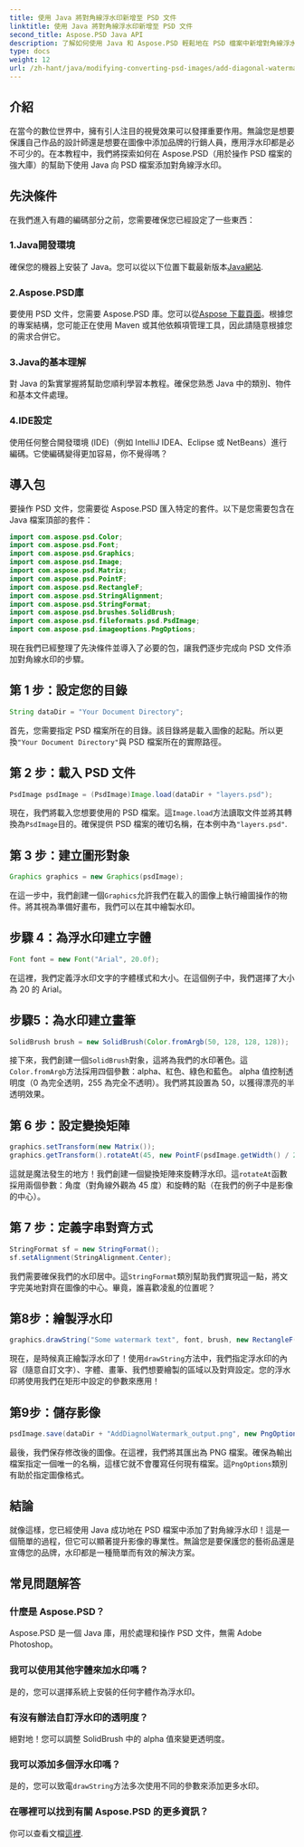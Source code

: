 ```yaml
---
title: 使用 Java 將對角線浮水印新增至 PSD 文件
linktitle: 使用 Java 將對角線浮水印新增至 PSD 文件
second_title: Aspose.PSD Java API
description: 了解如何使用 Java 和 Aspose.PSD 輕鬆地在 PSD 檔案中新增對角線浮水印。自信增強影像的逐步指南。
type: docs
weight: 12
url: /zh-hant/java/modifying-converting-psd-images/add-diagonal-watermark-psd-files/
---
```

## 介紹
在當今的數位世界中，擁有引人注目的視覺效果可以發揮重要作用。無論您是想要保護自己作品的設計師還是想要在圖像中添加品牌的行銷人員，應用浮水印都是必不可少的。在本教程中，我們將探索如何在 Aspose.PSD（用於操作 PSD 檔案的強大庫）的幫助下使用 Java 向 PSD 檔案添加對角線浮水印。
## 先決條件
在我們進入有趣的編碼部分之前，您需要確保您已經設定了一些東西：
### 1.Java開發環境
確保您的機器上安裝了 Java。您可以從以下位置下載最新版本[Java網站](https://www.oracle.com/java/technologies/javase-jdk11-downloads.html).
### 2.Aspose.PSD庫
要使用 PSD 文件，您需要 Aspose.PSD 庫。您可以從[Aspose 下載頁面](https://releases.aspose.com/psd/java/)。根據您的專案結構，您可能正在使用 Maven 或其他依賴項管理工具，因此請隨意根據您的需求合併它。
### 3.Java的基本理解
對 Java 的紮實掌握將幫助您順利學習本教程。確保您熟悉 Java 中的類別、物件和基本文件處理。
### 4.IDE設定
使用任何整合開發環境 (IDE)（例如 IntelliJ IDEA、Eclipse 或 NetBeans）進行編碼。它使編碼變得更加容易，你不覺得嗎？
## 導入包
要操作 PSD 文件，您需要從 Aspose.PSD 匯入特定的套件。以下是您需要包含在 Java 檔案頂部的套件：
```java
import com.aspose.psd.Color;
import com.aspose.psd.Font;
import com.aspose.psd.Graphics;
import com.aspose.psd.Image;
import com.aspose.psd.Matrix;
import com.aspose.psd.PointF;
import com.aspose.psd.RectangleF;
import com.aspose.psd.StringAlignment;
import com.aspose.psd.StringFormat;
import com.aspose.psd.brushes.SolidBrush;
import com.aspose.psd.fileformats.psd.PsdImage;
import com.aspose.psd.imageoptions.PngOptions;
```
現在我們已經整理了先決條件並導入了必要的包，讓我們逐步完成向 PSD 文件添加對角線水印的步驟。
## 第 1 步：設定您的目錄
```java
String dataDir = "Your Document Directory";
```
首先，您需要指定 PSD 檔案所在的目錄。該目錄將是載入圖像的起點。所以更換`"Your Document Directory"`與 PSD 檔案所在的實際路徑。
## 第 2 步：載入 PSD 文件
```java
PsdImage psdImage = (PsdImage)Image.load(dataDir + "layers.psd");
```
現在，我們將載入您想要使用的 PSD 檔案。這`Image.load`方法讀取文件並將其轉換為`PsdImage`目的。確保提供 PSD 檔案的確切名稱，在本例中為`"layers.psd"`.
## 第 3 步：建立圖形對象
```java
Graphics graphics = new Graphics(psdImage);
```
在這一步中，我們創建一個`Graphics`允許我們在載入的圖像上執行繪圖操作的物件。將其視為準備好畫布，我們可以在其中繪製水印。
## 步驟 4：為浮水印建立字體
```java
Font font = new Font("Arial", 20.0f);
```
在這裡，我們定義浮水印文字的字體樣式和大小。在這個例子中，我們選擇了大小為 20 的 Arial。
## 步驟5：為水印建立畫筆
```java
SolidBrush brush = new SolidBrush(Color.fromArgb(50, 128, 128, 128));
```
接下來，我們創建一個`SolidBrush`對象，這將為我們的水印著色。這`Color.fromArgb`方法採用四個參數：alpha、紅色、綠色和藍色。 alpha 值控制透明度（0 為完全透明，255 為完全不透明）。我們將其設置為 50，以獲得漂亮的半透明效果。
## 第 6 步：設定變換矩陣
```java
graphics.setTransform(new Matrix());
graphics.getTransform().rotateAt(45, new PointF(psdImage.getWidth() / 2, psdImage.getHeight() / 2));
```
這就是魔法發生的地方！我們創建一個變換矩陣來旋轉浮水印。這`rotateAt`函數採用兩個參數：角度（對角線外觀為 45 度）和旋轉的點（在我們的例子中是影像的中心）。
## 第 7 步：定義字串對齊方式
```java
StringFormat sf = new StringFormat();
sf.setAlignment(StringAlignment.Center);
```
我們需要確保我們的水印居中。這`StringFormat`類別幫助我們實現這一點，將文字完美地對齊在圖像的中心。畢竟，誰喜歡凌亂的位置呢？
## 第8步：繪製浮水印
```java
graphics.drawString("Some watermark text", font, brush, new RectangleF(0, psdImage.getHeight() / 2, psdImage.getWidth(), psdImage.getHeight() / 2), sf);
```
現在，是時候真正繪製浮水印了！使用`drawString`方法中，我們指定浮水印的內容（隨意自訂文字）、字體、畫筆、我們想要繪製的區域以及對齊設定。您的浮水印將使用我們在矩形中設定的參數來應用！
## 第9步：儲存影像
```java
psdImage.save(dataDir + "AddDiagnolWatermark_output.png", new PngOptions());
```
最後，我們保存修改後的圖像。在這裡，我們將其匯出為 PNG 檔案。確保為輸出檔案指定一個唯一的名稱，這樣它就不會覆寫任何現有檔案。這`PngOptions`類別有助於指定圖像格式。
## 結論
就像這樣，您已經使用 Java 成功地在 PSD 檔案中添加了對角線浮水印！這是一個簡單的過程，但它可以顯著提升影像的專業性。無論您是要保護您的藝術品還是宣傳您的品牌，水印都是一種簡單而有效的解決方案。

## 常見問題解答
### 什麼是 Aspose.PSD？
Aspose.PSD 是一個 Java 庫，用於處理和操作 PSD 文件，無需 Adobe Photoshop。
### 我可以使用其他字體來加水印嗎？
是的，您可以選擇系統上安裝的任何字體作為浮水印。
### 有沒有辦法自訂浮水印的透明度？
絕對地！您可以調整 SolidBrush 中的 alpha 值來變更透明度。
### 我可以添加多個浮水印嗎？
是的，您可以致電`drawString`方法多次使用不同的參數來添加更多水印。
### 在哪裡可以找到有關 Aspose.PSD 的更多資訊？
你可以查看文檔[這裡](https://reference.aspose.com/psd/java/).
